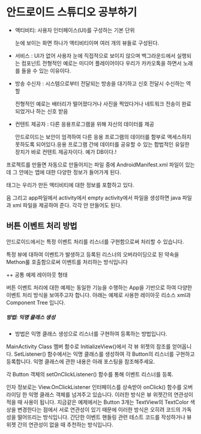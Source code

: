 # 안드로이드 스튜디오 공부하기



+ 액티비티: 사용자 인터페이스(UI)를 구성하는 기본 단위

  눈에 보이는 화면 하나가 액티비티이며 여러 개의 뷰들로 구성된다.

  

+ 서비스 : UI가 없어 사용자 눈에 직접적으로 보이지 않으며 백그라운드에서 실행되는 컴포넌트
  전형적인 예로는 미디어 플레이어이다 우리가 카카오톡을 하면서 노래를 들을 수 있는 이유이다.



+ 방송 수신자 : 시스템으로부터 전달되는 방송을 대기하고 신호 전달시 수신하는 역할

  전형적인 예로는 배터리가 떨어졌다거나 사진을 찍었다거나 네트워크 전송이 완료되었거나 하는 신호 받음

  

+ 컨텐트 제공자 : 다른 응용프로그램을 위해 자신의 데이터를 제공

     안드로이드는 보안이 엄격하여 다른 응용 프로그램의 데이터를 함부로 액세스하지 못하도록 되어있다.응용 프로그램 간에 데이터를 공유할 수 있는 합법적인 유일한 장치가 바로 컨텐트 제공자이다. 예가 DB이다.!

  

프로젝트를 만들면 자동으로 만들어지는 파일 중에  AndroidManifest.xml 파일이 있는데 그 안에는 앱에 대한 다양한 정보가 들어가게 된다.

<activity>태그는  우리가 만든 액티비티에 대한 정보를 포함하고 있다.

음 그리고 app파일에서 activity에서 empty activity에서 파일을 생성하면 java 파일과 xml 파일을 제공하여 준다. 각각 안 만들어도 된다.





## 버튼 이벤트 처리 방법

안드로이드에서는 특정 이벤트 처리를 리스너를 구현함으로써 처리할 수 있습니다. 

특정 뷰에 대하여 이벤트가 발생하고 등록된 리스너의 오버라이딩으로 된 약속을 Methon룰 호출함으로써 이벤트를 처리하는 방식입니다



++ 공통 예제 레이아웃 형태

버튼 이벤트 처리에 대한 예제는 동일한 기능을 수행하는 App을 기반으로 하여 다양한 이벤트 처리 방식을 보여주고자 합니다. 아래는 예제로 사용한 레이아웃 리소스 xml과 Component Tree 입니다.



##### 방법: 익명 클래스 생성

+ 방법은 익명 클래스 생성으로 리스너를 구현하여 등록하는 방법입니다. 

MainActivity Class 멤버 함수로 InitializeView()에서 각 뷰 위젯의 참조를 얻어옵니다. SetListener() 함수에서는 익명 클래스를 생성하여 각 Button의 리스너를 구현하고 등록합니다. 익명 클래스에 관한 내용은 아래 포스팅을 참조해주세요. 

 각 Button 객체의 setOnClickListener() 함수를 통해 이벤트 리스너를 등록.

인자 정보로는 View.OnClickListener 인터페이스를 상속받아 onClick() 함수를 오버라이딩 한 익명 클래스 객체를 넘겨주고 있습니다. 
이러한 방식은 뷰 위젯간의 연관성이 적을 때 사용이 됩니다. 
지금같은 예제에서는 Button 3개는 TextView의 TextColor 색상을 변경한다는 점에서 서로 연관성이 있기 때문에 이러한 방식은 오히려 코드의 가독성을 떨어뜨리는 방식입니다. 
간단한 이벤트 핸들링 관련 테스트 코드를 작성하거나 뷰 위젯 간의 연관성이 없을 때 추천하는 방식입니다.



